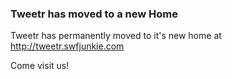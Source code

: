 ### Tweetr has moved to a new Home ###

Tweetr has permanently moved to it's new home at http://tweetr.swfjunkie.com

Come visit us!